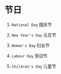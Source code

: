 # 节日

1. `National Day` 国庆节

2. `New Year's Day` 元旦节

3. `Women's Day` 妇女节

4. `Labour Day` 劳动节

5. `Children's Day` 儿童节
